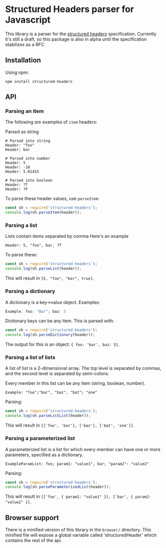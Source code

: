 Structured Headers parser for Javascript
=======================================

This library is a parser for the [structured headers][1] specification.
Currently it's still a draft, so this package is also in alpha until the
specification stabilizes as a RFC.

Installation
------------

Using npm:

```
npm install structured-headers
```

API
---

### Parsing an item

The following are examples of `item` headers:

Parsed as string

```
# Parsed into string
Header: "foo"
Header: bar

# Parsed into number
Header: 5
Header: -10
Header: 5.01415

# Parsed into boolean
Header: ?T
Header: ?F
```

To parse these header values, use `parseItem`:

```javascript
const sh = require('structured-headers');
console.log(sh.parseItem(header));
```

### Parsing a list

Lists contain items separated by comma Here's an example

```
Header: 5, "foo", bar, ?T
```

To parse these:

```javascript
const sh = require('structured-headers');
console.log(sh.parseList(header));
```

This will result in `[5, "foo", "bar", true]`.

### Parsing a dictionary

A dictionary is a key->value object. Examples:

```javascript
Example: foo: "Bar"; baz: 5
```

Dictionary keys can be any item. This is parsed with:

```javascript
const sh = require('structured-headers');
console.log(sh.parseDictionary(header));
```

The output for this is an object: `{ foo: 'bar', baz: 5}`.

### Parsing a list of lists

A list of list is a 2-dimensional array. The top level is separated
by commas, and the second level is separated by semi-colons.

Every member in this list can be any item (string, boolean, number).


```
Example: "foo";"bar", "baz", "bat"; "one"
```

Parsing:

```javascript
const sh = require('structured-headers');
console.log(sh.parseListList(header));
```

This will result in `[['foo', 'bar'], ['baz'], ['bat', 'one']]`.

### Parsing a parameterized list

A parameterized list is a list for which every member can have
one or more parameters, specified as a dictionary.

```
ExampleParamList: foo; param1: "value1", bar; "param2": "value2"
```

Parsing:


```javascript
const sh = require('structured-headers');
console.log(sh.parseParameterizedList(header));
```

This will result in `[['foo', { param1: "value1" }], ['bar', { param2: "value2" }]`.


Browser support
---------------

There is a minified version of this library in the `browser/` directory. This minified
file will expose a global variable called 'structuredHeader' which contains the rest
of the api.


[1]: https://tools.ietf.org/html/draft-ietf-httpbis-header-structure
